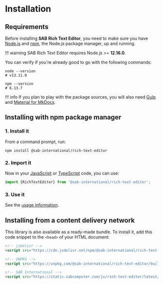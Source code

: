 # Installation

## Requirements
Before installing **SAB Rich Text Editor**, you need to make sure you have [Node.js](https://nodejs.org)
and [npm](https://www.npmjs.com), the Node.js package manager, up and running.

!!! warning
    SAB Rich Text Editor requires Node.js >= **12.16.0**.

You can verify if you're already good to go with the following commands:

```shell
node --version
# v13.11.0

npm --version
# 6.13.7
```

!!! info
    If you plan to play with the package sources, you will also need [Gulp](https://gulpjs.com) and [Material for MkDocs](https://squidfunk.github.io/mkdocs-material).

## Installing with npm package manager

### 1. Install it
From a command prompt, run:

```shell
npm install @sab-international/rich-text-editor
```

### 2. Import it
Now in your [JavaScript](https://developer.mozilla.org/en-US/docs/Web/JavaScript) or [TypeScript](https://www.typescriptlang.org) code, you can use:

```js
import {RichTextEditor} from '@sab-international/rich-text-editor';
```

### 3. Use it
See the [usage information](usage.md).

## Installing from a content delivery network
This library is also available as a ready-made bundle.
To install it, add this code snippet to the `<head>` of your HTML document:

```html
<!-- jsDelivr -->
<script src="https://cdn.jsdelivr.net/npm/@sab-international/rich-text-editor/build/editor.js"></script>

<!-- UNPKG -->
<script src="https://unpkg.com/@sab-international/rich-text-editor/build/editor.js"></script>

<!-- SAB International -->
<script src="https://static.sabcomputer.com/js/rich-text-editor/latest/editor.js"></script>
```
